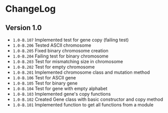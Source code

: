 # ChangeLog

## Version 1.0

- ``1.0-B.107`` Implemented test for gene copy (failing test) 
- ``1.0-B.206`` Tested ASCII chromosome
- ``1.0-B.205`` Fixed binary chromosome creation
- ``1.0-B.204`` Failing test for binary chromosome
- ``1.0-B.203`` Test for mismatching size in chromosome
- ``1.0-B.202`` Test for empty chromosome
- ``1.0-B.201`` Implemented chromosome class and mutation method
- ``1.0-B.106`` Test for ASCII gene
- ``1.0-B.105`` Test for binary gene
- ``1.0-B.104`` Test for gene with empty alphabet
- ``1.0-B.103`` Implemented gene's copy functions
- ``1.0-B.102`` Created Gene class with basic constructor and copy method
- ``1.0-B.101`` Implemented function to get all functions from a module